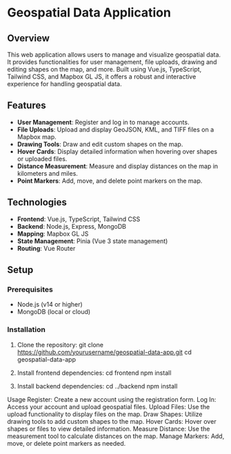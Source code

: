 # Geospatial Data Application

## Overview

This web application allows users to manage and visualize geospatial data. It provides functionalities for user management, file uploads, drawing and editing shapes on the map, and more. Built using Vue.js, TypeScript, Tailwind CSS, and Mapbox GL JS, it offers a robust and interactive experience for handling geospatial data.
## Features

- **User Management**: Register and log in to manage accounts.
- **File Uploads**: Upload and display GeoJSON, KML, and TIFF files on a Mapbox map.
- **Drawing Tools**: Draw and edit custom shapes on the map.
- **Hover Cards**: Display detailed information when hovering over shapes or uploaded files.
- **Distance Measurement**: Measure and display distances on the map in kilometers and miles.
- **Point Markers**: Add, move, and delete point markers on the map.

## Technologies

- **Frontend**: Vue.js, TypeScript, Tailwind CSS
- **Backend**: Node.js, Express, MongoDB
- **Mapping**: Mapbox GL JS
- **State Management**: Pinia (Vue 3 state management)
- **Routing**: Vue Router

## Setup

### Prerequisites

- Node.js (v14 or higher)
- MongoDB (local or cloud)

### Installation

1. Clone the repository:
   git clone https://github.com/yourusername/geospatial-data-app.git
   cd geospatial-data-app

2. Install frontend dependencies:
   cd frontend
   npm install

3. Install backend dependencies:
   cd ../backend
   npm install

Usage
Register: Create a new account using the registration form.
Log In: Access your account and upload geospatial files.
Upload Files: Use the upload functionality to display files on the map.
Draw Shapes: Utilize drawing tools to add custom shapes to the map.
Hover Cards: Hover over shapes or files to view detailed information.
Measure Distance: Use the measurement tool to calculate distances on the map.
Manage Markers: Add, move, or delete point markers as needed.
